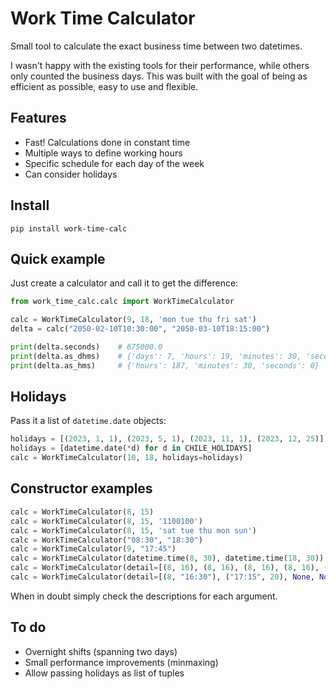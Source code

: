 # Work Time Calculator
Small tool to calculate the exact business time between two datetimes.

I wasn't happy with the existing tools for their performance, while others only counted the business days. This was built with the goal of being as efficient as possible, easy to use and flexible.

## Features
- Fast! Calculations done in constant time
- Multiple ways to define working hours
- Specific schedule for each day of the week
- Can consider holidays

## Install
```pip install work-time-calc```

## Quick example
Just create a calculator and call it to get the difference:
```python
from work_time_calc.calc import WorkTimeCalculator

calc = WorkTimeCalculator(9, 18, 'mon tue thu fri sat')
delta = calc("2050-02-10T10:30:00", "2050-03-10T18:15:00")

print(delta.seconds)    # 675000.0
print(delta.as_dhms)    # {'days': 7, 'hours': 19, 'minutes': 30, 'seconds': 0}
print(delta.as_hms)     # {'hours': 187, 'minutes': 30, 'seconds': 0}
```

## Holidays
Pass it a list of `datetime.date` objects:
```python
holidays = [(2023, 1, 1), (2023, 5, 1), (2023, 11, 1), (2023, 12, 25)]
holidays = [datetime.date(*d) for d in CHILE_HOLIDAYS]
calc = WorkTimeCalculator(10, 18, holidays=holidays)
```

## Constructor examples
```python
calc = WorkTimeCalculator(8, 15)
calc = WorkTimeCalculator(8, 15, '1100100')
calc = WorkTimeCalculator(8, 15, 'sat tue thu mon sun')
calc = WorkTimeCalculator("08:30", "18:30")
calc = WorkTimeCalculator(9, "17:45")
calc = WorkTimeCalculator(datetime.time(8, 30), datetime.time(18, 30))
calc = WorkTimeCalculator(detail=[(8, 16), (8, 16), (8, 16), (8, 16), (8, 10), None, None])
calc = WorkTimeCalculator(detail=[(8, "16:30"), ("17:15", 20), None, None, None, None, None])
```
When in doubt simply check the descriptions for each argument.

## To do
- Overnight shifts (spanning two days)
- Small performance improvements (minmaxing)
- Allow passing holidays as list of tuples
